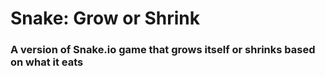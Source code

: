 # Snake: Grow or Shrink
### A version of Snake.io game that grows itself or shrinks based on what it eats
